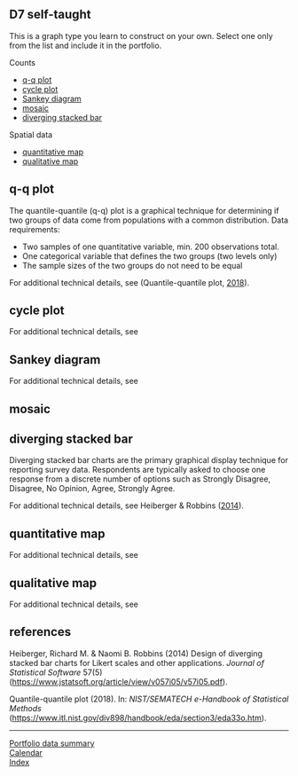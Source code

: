 
## D7 self-taught

This is a graph type you learn to construct on your own. Select one only
from the list and include it in the portfolio.

Counts

  - [q-q plot](#q-q-plot)  
  - [cycle plot](#cycle-plot)  
  - [Sankey diagram](#sankey-diagram)  
  - [mosaic](#mosaic)  
  - [diverging stacked bar](#diverging-stacked-bar)

Spatial data

  - [quantitative map](#quantitative-map)  
  - [qualitative map](#qualitative-map)

## q-q plot

The quantile-quantile (q-q) plot is a graphical technique for
determining if two groups of data come from populations with a common
distribution. Data requirements:

  - Two samples of one quantitative variable, min. 200 observations
    total.
  - One categorical variable that defines the two groups (two levels
    only)
  - The sample sizes of the two groups do not need to be equal

For additional technical details, see (Quantile-quantile plot,
[2018](#ref-nist-q-q)).

## cycle plot

For additional technical details, see

## Sankey diagram

For additional technical details, see

## mosaic

## diverging stacked bar

Diverging stacked bar charts are the primary graphical display technique
for reporting survey data. Respondents are typically asked to choose one
response from a discrete number of options such as Strongly Disagree,
Disagree, No Opinion, Agree, Strongly Agree.

For additional technical details, see Heiberger & Robbins
([2014](#ref-HeibergerRobbins2014)).

## quantitative map

For additional technical details, see

## qualitative map

For additional technical details, see

## references

<div id="refs">

<div id="ref-HeibergerRobbins2014">

Heiberger, Richard M. & Naomi B. Robbins (2014) Design of diverging
stacked bar charts for Likert scales and other applications. *Journal of
Statistical Software* 57(5)
(<https://www.jstatsoft.org/article/view/v057i05/v57i05.pdf>).

</div>

<div id="ref-nist-q-q">

Quantile-quantile plot (2018). In: *NIST/SEMATECH e-Handbook of
Statistical Methods*
(<https://www.itl.nist.gov/div898/handbook/eda/section3/eda33o.htm>).

</div>

</div>

-----

[Portfolio data summary](cm301_portfolio_data-types.md)  
[Calendar](../README.md#calendar)  
[Index](../README.md#index)
